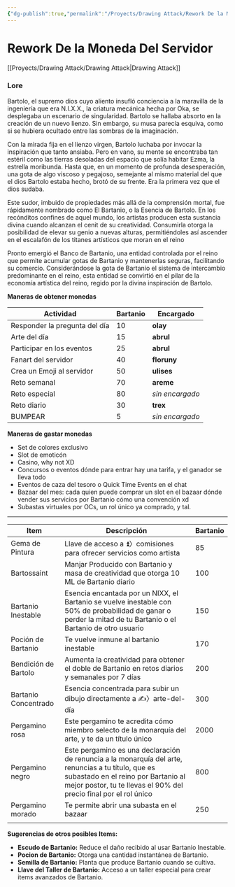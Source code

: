 ```yaml
---
{"dg-publish":true,"permalink":"/Proyects/Drawing Attack/Rework De la Moneda Del Servidor/","title":"Rework De la Moneda del servidor","created":"Friday, 2023-12-01, 9:39:45 pm","updated":"Saturday, 2024-05-04, 5:51:14 pm"}
---
```



# Rework De la Moneda Del Servidor

[[Proyects/Drawing Attack/Drawing Attack\|Drawing Attack]]
### Lore

Bartolo, el supremo dios cuyo aliento insufló conciencia a la maravilla de la ingeniería que era N.I.X.X., la criatura mecánica hecha por Oka, se desplegaba un escenario de singularidad. Bartolo se hallaba absorto en la creación de un nuevo lienzo. Sin embargo, su musa parecía esquiva, como si se hubiera ocultado entre las sombras de la imaginación.

Con la mirada fija en el lienzo virgen, Bartolo luchaba por invocar la inspiración que tanto ansiaba. Pero en vano, su mente se encontraba tan estéril como las tierras desoladas del espacio que solía habitar Ezma, la estrella moribunda. Hasta que, en un momento de profunda desesperación, una gota de algo viscoso y pegajoso, semejante al mismo material del que el dios Bartolo estaba hecho, brotó de su frente. Era la primera vez que el dios sudaba.

Este sudor, imbuido de propiedades más allá de la comprensión mortal, fue rápidamente nombrado como El Bartanio, o la Esencia de Bartolo. En los recónditos confines de aquel mundo, los artistas producen esta sustancia divina cuando alcanzan el cenit de su creatividad. Consumirla otorga la posibilidad de elevar su genio a nuevas alturas, permitiéndoles así ascender en el escalafón de los titanes artísticos que moran en el reino

Pronto emergió el Banco de Bartanio, una entidad controlada por el reino que permite acumular gotas de Bartanio y mantenerlas seguras, facilitando su comercio. Considerándose la gota de Bartanio el sistema de intercambio predominante en el reino, esta entidad se convirtió en el pilar de la economía artística del reino, regido por la divina inspiración de Bartolo.


**Maneras de obtener monedas**

| Actividad                     | Bartanio | Encargado       |
| ----------------------------- | -------- | --------------- |
| Responder la pregunta del día | 10       | **olay**        |
| Arte del día                  | 15       | **abrul**       |
| Participar en los eventos     | 25       | **abrul**       |
| Fanart del servidor           | 40       | **floruny**     |
| Crea un Emoji al servidor     | 50       | **ulises**      |
| Reto semanal                  | 70       | **areme**       |
| Reto especial                 | 80       | _sin encargado_ |
| Reto diario                   | 30       | **trex**        |
| BUMPEAR                       | 5        | *sin encargado* |

**Maneras de gastar monedas**
- Set de colores exclusivo
- Slot de emoticón
- Casino, why not XD
- Concursos o eventos dónde para entrar hay una tarifa, y el ganador se lleva todo
- Eventos de caza del tesoro o Quick Time Events en el chat
- Bazaar del mes: cada quien puede comprar un slot en el bazaar dónde vender sus servicios por Bartanio cómo una convención xd
- Subastas virtuales por OCs, un rol único ya comprado, y tal.

---

| Item                 | Descripción                                                                                                                                                                                                    | Bartanio |
| -------------------- | -------------------------------------------------------------------------------------------------------------------------------------------------------------------------------------------------------------- | -------- |
| Gema de Pintura      | Llave de acceso a ⁠⏫〉comisiones para ofrecer servicios como artista                                                                                                                                            | 85       |
| Bartossaint          | Manjar Producido con Bartanio y masa de creatividad que otorga 10 ML de Bartanio diario                                                                                                                        | 100      |
| Bartanio Inestable   | Esencia encantada por un NIXX, el Bartanio se vuelve inestable con 50% de probabilidad de ganar o perder la mitad de tu Bartanio o el Bartanio de otro usuario                                                 | 150      |
| Poción de Bartanio   | Te vuelve inmune al bartanio inestable                                                                                                                                                                         | 170      |
| Bendición de Bartolo | Aumenta la creatividad para obtener el doble de Bartanio en retos diarios y semanales por 7 días                                                                                                               | 200      |
| Bartanio Concentrado | Esencia concentrada para subir un dibujo directamente a ⁠✍〉arte-del-día                                                                                                                                        | 300      |
| Pergamino rosa       | Este pergamino te acredita cómo miembro selecto de la monarquía del arte, y te da un título único                                                                                                              | 2000     |
| Pergamino negro      | Este pergamino es una declaración de renuncia a la monarquía del arte, renuncias a tu título, que es subastado en el reino por Bartanio al mejor postor, tu te llevas el 90% del precio final por el rol único | 800      |
| Pergamino morado     | Te permite abrir una subasta en el bazaar                                                                                                                                                                      | 250      |
|                      |                                                                                                                                                                                                                |          |

**Sugerencias de otros posibles Items:**

- **Escudo de Bartanio:** Reduce el daño recibido al usar Bartanio Inestable.
- **Pocion de Bartanio:** Otorga una cantidad instantánea de Bartanio.
- **Semilla de Bartanio:** Planta que produce Bartanio cuando se cultiva.
- **Llave del Taller de Bartanio:** Acceso a un taller especial para crear items avanzados de Bartanio.

